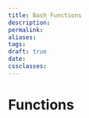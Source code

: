 ```yaml
---
title: Bash Functions
description: 
permalink: 
aliases: 
tags: 
draft: true
date: 
cssclasses:
---
```


# Functions

